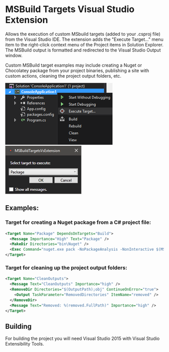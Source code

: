 # MSBuild Targets Visual Studio Extension

Allows the execution of custom MSbuild targets (added to your .csproj file) from the Visual Studio IDE. The extension adds the "Execute Target..." menu item to the right-click context menu of the Project items in Solution Explorer. The MSBuild output is formatted and redirected to the Visual Studio Output window.

Custom MSBuild target examples may include creating a Nuget or Chocolatey package from your project binaries, publishing a site with custom actions, cleaning the project output folders, etc.

![img2](img2.png)
![img1](img1.png)

## Examples:

### Target for creating a Nuget package from a C# project file:
```xml
<Target Name="Package" DependsOnTargets="Build">
  <Message Importance="High" Text="Package" />
  <MakeDir Directories="bin\Nuget" />
  <Exec Command="nuget.exe pack -NoPackageAnalysis -NonInteractive $(MSBuildProjectName).csproj" />
</Target>
```

### Target for cleaning up the project output folders:
```xml
<Target Name="CleanOutputs">
  <Message Text="CleanOutputs" Importance="high" />
  <RemoveDir Directories="$(OutputPath);obj" ContinueOnError="true">
    <Output TaskParameter="RemovedDirectories" ItemName="removed" />
  </RemoveDir>
  <Message Text="Removed: %(removed.FullPath)" Importance="high" />
</Target>
```

## Building
For building the project you will need Visual Studio 2015 with Visual Studio Extensibility Tools.

